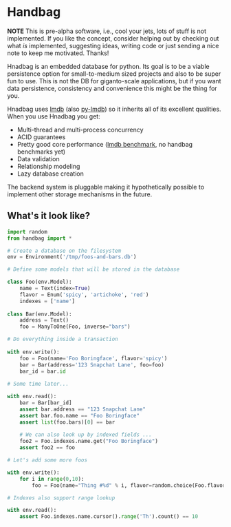 # Handbag

**NOTE** This is pre-alpha software, i.e., cool your jets, lots of stuff is not implemented. If you like the concept, consider helping out by checking out what *is* implemented, suggesting ideas, writing code or just sending a nice note to keep me motivated. Thanks!

Hnadbag is an embedded database for python. Its goal is to be a viable persistence option for small-to-medium sized projects and also to be super fun to use. This is not the DB for giganto-scale applications, but if you want data persistence, consistency and convenience this might be the thing for you.

Hnadbag uses [lmdb](http://symas.com/mdb/) (also [py-lmdb](https://github.com/dw/py-lmdb)) so it inherits all of its excellent qualities. When you use Hnadbag you get:

* Multi-thread and multi-process concurrency
* ACID guarantees
* Pretty good core performance ([lmdb benchmark]([http://symas.com/mdb/microbench/]), no handbag benchmarks yet)
* Data validation
* Relationship modeling
* Lazy database creation

The backend system is pluggable making it hypothetically possible to implement other storage mechanisms in the future.

## What's it look like?

```python
import random
from handbag import *

# Create a database on the filesystem
env = Environment('/tmp/foos-and-bars.db')

# Define some models that will be stored in the database

class Foo(env.Model):
    name = Text(index=True)
    flavor = Enum('spicy', 'artichoke', 'red')
    indexes = ['name']
    
class Bar(env.Model):
    address = Text()
    foo = ManyToOne(Foo, inverse="bars")

# Do everything inside a transaction
    
with env.write():
    foo = Foo(name='Foo Boringface', flavor='spicy')
    bar = Bar(address='123 Snapchat Lane', foo=foo)
    bar_id = bar.id
    
# Some time later...

with env.read():
    bar = Bar[bar_id]
    assert bar.address == "123 Snapchat Lane"
    assert bar.foo.name == "Foo Boringface"
    assert list(foo.bars)[0] == bar
    
    # We can also look up by indexed fields ... 
    foo2 = Foo.indexes.name.get("Foo Boringface")
    assert foo2 == foo

# Let's add some more foos

with env.write():
    for i in range(0,10):
        foo = Foo(name="Thing #%d" % i, flavor=random.choice(Foo.flavor.values))

# Indexes also support range lookup

with env.read():
    assert Foo.indexes.name.cursor().range('Th').count() == 10
    
```
